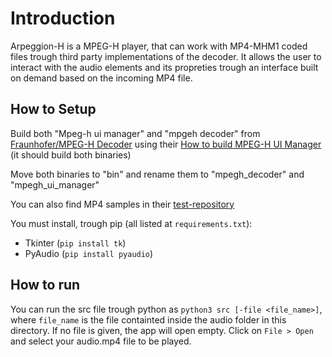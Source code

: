 # Introduction

Arpeggion-H is a MPEG-H player, that can work with MP4-MHM1 coded files trough third party implementations of the decoder. It allows the user to interact with the audio elements and its propreties trough an interface built on demand based on the incoming MP4 file.

## How to Setup

Build both "Mpeg-h ui manager" and "mpgeh decoder" from [Fraunhofer/MPEG-H Decoder](https://github.com/Fraunhofer-IIS/mpeghdec?tab=readme-ov-file) using their [How to build MPEG-H UI Manager](https://github.com/Fraunhofer-IIS/mpeghdec/wiki/MPEG-H-UI-manager-example#how-to-build) (it should build both binaries)

Move both binaries to "bin" and rename them to "mpegh_decoder" and "mpegh_ui_manager"

You can also find MP4 samples in their [test-repository](https://github.com/Fraunhofer-IIS/mpegh-test-content)

You must install, trough pip (all listed at `requirements.txt`):

- Tkinter (`pip install tk`)
- PyAudio (`pip install pyaudio`)

## How to run

You can run the src file trough python as `python3 src [-file <file_name>]`, where `file_name` is the file containted inside the audio folder in this directory. If no file is given, the app will open empty. Click on `File > Open` and select your audio.mp4 file to be played.
